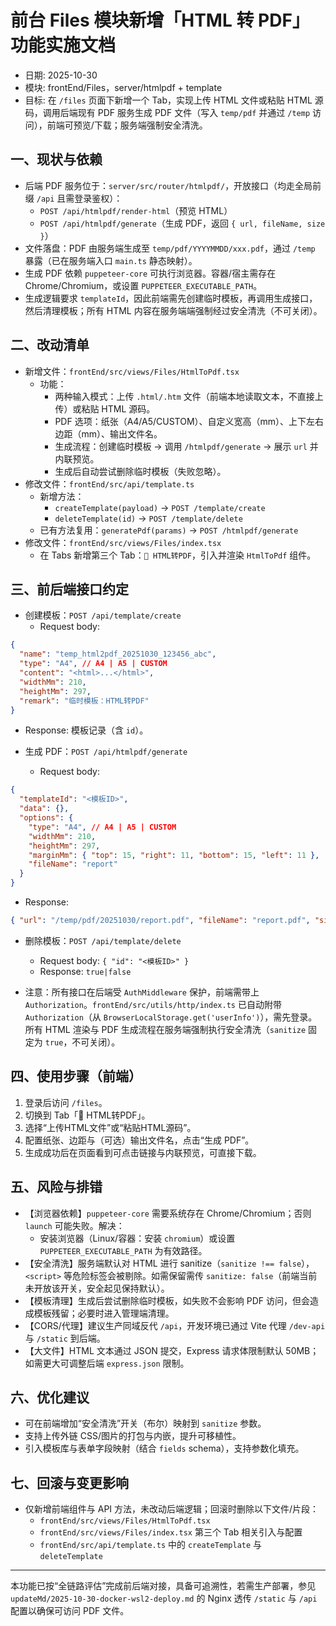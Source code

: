 # 前台 Files 模块新增「HTML 转 PDF」功能实施文档

- 日期: 2025-10-30
- 模块: frontEnd/Files，server/htmlpdf + template
- 目标: 在 `/files` 页面下新增一个 Tab，实现上传 HTML 文件或粘贴 HTML 源码，调用后端现有 PDF 服务生成 PDF 文件（写入 `temp/pdf` 并通过 `/temp` 访问），前端可预览/下载；服务端强制安全清洗。

## 一、现状与依赖

- 后端 PDF 服务位于：`server/src/router/htmlpdf/`，开放接口（均走全局前缀 `/api` 且需登录鉴权）：
  - `POST /api/htmlpdf/render-html`（预览 HTML）
  - `POST /api/htmlpdf/generate`（生成 PDF，返回 `{ url, fileName, size }`）
- 文件落盘：PDF 由服务端生成至 `temp/pdf/YYYYMMDD/xxx.pdf`，通过 `/temp` 暴露（已在服务端入口 `main.ts` 静态映射）。
- 生成 PDF 依赖 `puppeteer-core` 可执行浏览器。容器/宿主需存在 Chrome/Chromium，或设置 `PUPPETEER_EXECUTABLE_PATH`。
- 生成逻辑要求 `templateId`，因此前端需先创建临时模板，再调用生成接口，然后清理模板；所有 HTML 内容在服务端端强制经过安全清洗（不可关闭）。

## 二、改动清单

- 新增文件：`frontEnd/src/views/Files/HtmlToPdf.tsx`
  - 功能：
    - 两种输入模式：上传 `.html/.htm` 文件（前端本地读取文本，不直接上传）或粘贴 HTML 源码。
    - PDF 选项：纸张（A4/A5/CUSTOM）、自定义宽高（mm）、上下左右边距（mm）、输出文件名。
    - 生成流程：创建临时模板 -> 调用 `/htmlpdf/generate` -> 展示 `url` 并内联预览。
    - 生成后自动尝试删除临时模板（失败忽略）。
- 修改文件：`frontEnd/src/api/template.ts`
  - 新增方法：
    - `createTemplate(payload)` -> `POST /template/create`
    - `deleteTemplate(id)` -> `POST /template/delete`
  - 已有方法复用：`generatePdf(params)` -> `POST /htmlpdf/generate`
- 修改文件：`frontEnd/src/views/Files/index.tsx`
  - 在 Tabs 新增第三个 Tab：`🧾 HTML转PDF`，引入并渲染 `HtmlToPdf` 组件。

## 三、前后端接口约定

- 创建模板：`POST /api/template/create`
  - Request body:
```json
{
  "name": "temp_html2pdf_20251030_123456_abc",
  "type": "A4", // A4 | A5 | CUSTOM
  "content": "<html>...</html>",
  "widthMm": 210,
  "heightMm": 297,
  "remark": "临时模板：HTML转PDF"
}
```
  - Response: 模板记录（含 `id`）。

- 生成 PDF：`POST /api/htmlpdf/generate`
  - Request body:
```json
{
  "templateId": "<模板ID>",
  "data": {},
  "options": {
    "type": "A4", // A4 | A5 | CUSTOM
    "widthMm": 210,
    "heightMm": 297,
    "marginMm": { "top": 15, "right": 11, "bottom": 15, "left": 11 },
    "fileName": "report"
  }
}
```
  - Response:
```json
{ "url": "/temp/pdf/20251030/report.pdf", "fileName": "report.pdf", "size": 123456 }
```

- 删除模板：`POST /api/template/delete`
  - Request body: `{ "id": "<模板ID>" }`
  - Response: `true|false`

- 注意：所有接口在后端受 `AuthMiddleware` 保护，前端需带上 `Authorization`。`frontEnd/src/utils/http/index.ts` 已自动附带 `Authorization`（从 `BrowserLocalStorage.get('userInfo')`），需先登录。所有 HTML 渲染与 PDF 生成流程在服务端强制执行安全清洗（`sanitize` 固定为 `true`，不可关闭）。

## 四、使用步骤（前端）

1. 登录后访问 `/files`。
2. 切换到 Tab「🧾 HTML转PDF」。
3. 选择“上传HTML文件”或“粘贴HTML源码”。
4. 配置纸张、边距与（可选）输出文件名，点击“生成 PDF”。
5. 生成成功后在页面看到可点击链接与内联预览，可直接下载。

## 五、风险与排错

- 【浏览器依赖】`puppeteer-core` 需要系统存在 Chrome/Chromium；否则 `launch` 可能失败。解决：
  - 安装浏览器（Linux/容器：安装 `chromium`）或设置 `PUPPETEER_EXECUTABLE_PATH` 为有效路径。
- 【安全清洗】服务端默认对 HTML 进行 sanitize（`sanitize !== false`），`<script>` 等危险标签会被剔除。如需保留需传 `sanitize: false`（前端当前未开放该开关，安全起见保持默认）。
- 【模板清理】生成后尝试删除临时模板，如失败不会影响 PDF 访问，但会造成模板残留；必要时进入管理端清理。
- 【CORS/代理】建议生产同域反代 `/api`，开发环境已通过 Vite 代理 `/dev-api` 与 `/static` 到后端。
- 【大文件】HTML 文本通过 JSON 提交，Express 请求体限制默认 50MB；如需更大可调整后端 `express.json` 限制。

## 六、优化建议

- 可在前端增加“安全清洗”开关（布尔）映射到 `sanitize` 参数。
- 支持上传外链 CSS/图片的打包与内嵌，提升可移植性。
- 引入模板库与表单字段映射（结合 `fields` schema），支持参数化填充。

## 七、回滚与变更影响

- 仅新增前端组件与 API 方法，未改动后端逻辑；回滚时删除以下文件/片段：
  - `frontEnd/src/views/Files/HtmlToPdf.tsx`
  - `frontEnd/src/views/Files/index.tsx` 第三个 Tab 相关引入与配置
  - `frontEnd/src/api/template.ts` 中的 `createTemplate` 与 `deleteTemplate`

---

本功能已按“全链路评估”完成前后端对接，具备可追溯性，若需生产部署，参见 `updateMd/2025-10-30-docker-wsl2-deploy.md` 的 Nginx 透传 `/static` 与 `/api` 配置以确保可访问 PDF 文件。
